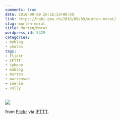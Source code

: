 ```yaml
---
comments: true
date: 2018-09-09 20:16:53+00:00
link: https://habi.gna.ch/2018/09/09/murten-morat/
slug: murten-morat
title: Murten/Morat
wordpress_id: 5429
categories:
- moblog
- photos
tags:
- flickr
- IFTTT
- iphone
- moblog
- murten
- murtensee
- seerie
- vully
---
```


![](https://static.flickr.com/1875/42763069300_9cb30f5111_b.jpg)

from [Flickr](https://flic.kr/p/289PUEh) via [IFTTT](https://ifttt.com/?ref=da&site=wordpress).
